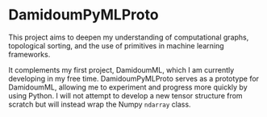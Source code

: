 # DamidoumPyMLProto

This project aims to deepen my understanding of computational graphs, topological sorting, and the use of primitives in machine learning frameworks.

It complements my first project, DamidoumML, which I am currently developing in my free time. DamidoumPyMLProto serves as a prototype for DamidoumML, allowing me to experiment and progress more quickly by using Python. I will not attempt to develop a new tensor structure from scratch but will instead wrap the Numpy `ndarray` class.